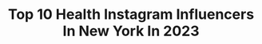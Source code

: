 ---
title: Top 10 Health Instagram Influencers In New York In 2023
description: >-
  Find top health Instagram influencers in New York in 2023. Most popular hashtags: #health #fashion #newyork #fitness.
platform: Instagram
hits: 377
text_top: See the most popular Instagram influencers on inBeat.
text_bottom: Our database has 377 Instagram influencers like this in New York, United States for you to collaborate.
profiles:
  - username: "tracewinningham"
    fullname: >-
      Trace
    bio: >-
      HTX• LA📍 Season 4 @temptationtv Founder: @trace.thebrand LA: @omodelsagency Model • Creator • Boss
    location: "United States"
    followers: 43010
    engagement: 713
    commentsToLikes: 0.015135
    id: ck5zmhyflmlss0i14hjegshe3
    verified: false
    hashtags: "#edikted, #ediktedad, #influencer, #beauty"
  - username: "sophiejoanna_"
    fullname: >-
      Sophie 👸🏼
    bio: >-
      A 🔐♥️ @sandia_swim
    location: "United States"
    followers: 17107
    engagement: 605
    commentsToLikes: 0.145878
    id: ck14ili0vg0710i19mu9arjnu
    verified: false
    hashtags: "#explore, #beach, #photoshoot, #outfit"
  - username: "tommasocapozzoli"
    fullname: >-
      Tommaso Capozzoli
    bio: >-
      Don't tell me how educated you are, tell me how much you travelled
    location: "United States"
    followers: 6464
    engagement: 962
    commentsToLikes: 0.029894
    id: ck6tni7de9w6s0j71ilyf13ab
    verified: false
    hashtags: "#italy, #travel, #bespoke, #florence"
  - username: "siya0_23"
    fullname: >-
      ❤️🇸​🇮​🇾​🇦​❤️
    bio: >-
      ❤️#modal, 🏡#chandigarh 🖤#single
    location: "United States"
    followers: 2170
    engagement: 2768
    commentsToLikes: 0.066516
    id: ckap7mxe7koo10i78gk0cdpz5
    verified: false
    hashtags: "#business, #homedecor, #nawabi, #usa"
  - username: "stevenlabrie"
    fullname: >-
      Steven LaBrie
    bio: >-
      • opera singer 🎭 • fitness 🏋🏻‍♂️ 🇲🇽 🇺🇸
    location: "United States"
    followers: 6396
    engagement: 559
    commentsToLikes: 0.037780
    id: ckaouijfa0f5c0i78tjypm35o
    verified: false
    hashtags: "#colorado, #travel, #utah, #hiking"
  - username: "linakagulyy"
    fullname: >-
      𝐋𝐈𝐍𝐀 𝐆𝐔𝐋𝐘𝐘 | 𝐃𝐀𝐋𝐋𝐀𝐒 𝐁𝐋𝐎𝐆𝐆𝐄𝐑
    bio: >-
      💝 Beauty • Fashion • Decor • Lifestyle 𝐁𝐞𝐢𝐧𝐠 𝐚𝐧 #𝐢𝐧𝐟𝐥𝐮𝐞𝐧𝐜𝐞𝐫 𝐚𝐧𝐝 #𝐜𝐨𝐧𝐭𝐞𝐧𝐭𝐜𝐫𝐞𝐚𝐭𝐨𝐫 𝐢𝐬 𝐦𝐲 𝐩𝐚𝐬𝐬𝐢𝐨𝐧 DM to Collab linakagulyy@gmail.com
    location: "United States"
    followers: 44641
    engagement: 401
    commentsToLikes: 0.038454
    id: ck5c2stjpxww10i11t0yjwrye
    verified: false
    hashtags: "#humor, #influencermarketing, #fashion, #handmade"
  - username: "missearthusa"
    fullname: >-
      Miss Earth USA
    bio: >-
      Marisa Paige Butler Official preliminary to @missearth #MissEarthUSA #MissEarth #BeautiesforaCause
    location: "United States"
    followers: 38870
    engagement: 54
    commentsToLikes: 0.039183
    id: ck6tpogptl6dn0j71hedghx2l
    verified: false
    hashtags: "#swimwear, #models, #nyfw, #mrsusaearth"
  - username: "celebritydentistry"
    fullname: >-
      Celebrity 👄 Dentistry
    bio: >-
      🤩 smile care inspo from real dentists
    location: "United States"
    followers: 116051
    engagement: 150
    commentsToLikes: 0.019337
    id: ckf5vs2bfpqcw0j23oierzhxe
    verified: false
    hashtags: "#transformation, #veneers, #surgery, #dentist"
  - username: "ruben_stouth"
    fullname: >-
      IFBB PRO Ruben Stouth 🇵🇷
    bio: >-
      🙏Son of God 🏆Overall Classic Physique -Team U 📍 NYC 🏋🏾‍♂️Certified PT 💎Inquiries: stouthfitness@gmail.com 👇🏾 Train With Me
    location: "United States"
    followers: 29965
    engagement: 169
    commentsToLikes: 0.044182
    id: ckaoy2tunftri0i78gxn66z8d
    verified: false
    hashtags: "#powerlifting, #fit, #ifbb, #ifbbpro"
  - username: "flawlessmagazine"
    fullname: >-
      Flawless Magazine
    bio: >-
      We are passionate hunters of that one raw pearl nestled in a hundred million grains of sand.Now accepting submissions.Submissions@flawless-mgazine.com
    location: "United States"
    followers: 105873
    engagement: 107
    commentsToLikes: 0.108986
    id: ck5qa41llefpu0i11helggkjb
    verified: false
    hashtags: "#fashioneditorial, #hautecouture, #editorial, #fashioneditorials"
---
